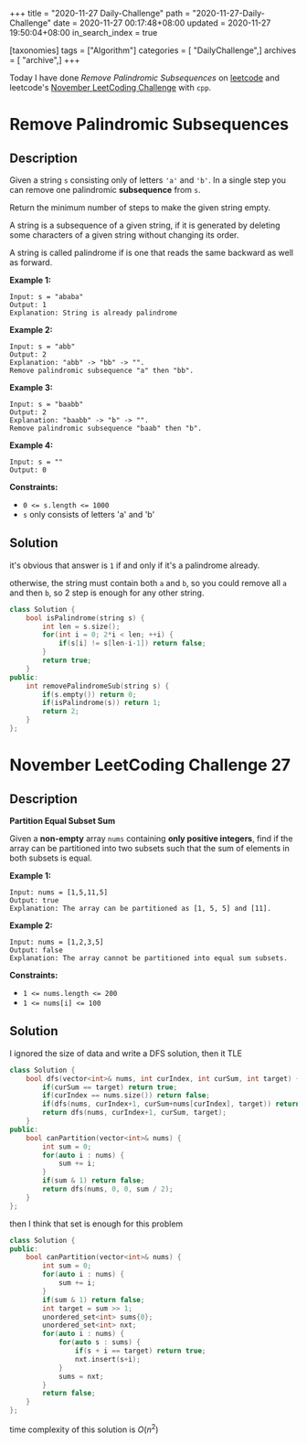 +++
title = "2020-11-27 Daily-Challenge"
path = "2020-11-27-Daily-Challenge"
date = 2020-11-27 00:17:48+08:00
updated = 2020-11-27 19:50:04+08:00
in_search_index = true

[taxonomies]
tags = ["Algorithm"]
categories = [ "DailyChallenge",]
archives = [ "archive",]
+++

Today I have done *Remove Palindromic Subsequences* on [leetcode](https://leetcode.com/problems/remove-palindromic-subsequences/) and leetcode's [November LeetCoding Challenge](https://leetcode.com/explore/challenge/card/november-leetcoding-challenge/567/week-4-november-22nd-november-28th/3545/) with `cpp`.

<!-- more -->

# Remove Palindromic Subsequences

## Description

Given a string `s` consisting only of letters `'a'` and `'b'`. In a single step you can remove one palindromic **subsequence** from `s`.

Return the minimum number of steps to make the given string empty.

A string is a subsequence of a given string, if it is generated by deleting some characters of a given string without changing its order.

A string is called palindrome if is one that reads the same backward as well as forward.

**Example 1:**

```
Input: s = "ababa"
Output: 1
Explanation: String is already palindrome
```

**Example 2:**

```
Input: s = "abb"
Output: 2
Explanation: "abb" -> "bb" -> "". 
Remove palindromic subsequence "a" then "bb".
```

**Example 3:**

```
Input: s = "baabb"
Output: 2
Explanation: "baabb" -> "b" -> "". 
Remove palindromic subsequence "baab" then "b".
```

**Example 4:**

```
Input: s = ""
Output: 0
```

**Constraints:**

- `0 <= s.length <= 1000`
- `s` only consists of letters 'a' and 'b'

## Solution

it's obvious that answer is `1` if and only if it's a palindrome already.

otherwise, the string must contain both `a` and `b`, so you could remove all `a` and then `b`, so 2 step is enough for any other string.

``` cpp
class Solution {
    bool isPalindrome(string s) {
        int len = s.size();
        for(int i = 0; 2*i < len; ++i) {
            if(s[i] != s[len-i-1]) return false;
        }
        return true;
    }
public:
    int removePalindromeSub(string s) {
        if(s.empty()) return 0;
        if(isPalindrome(s)) return 1;
        return 2;
    }
};
```

# November LeetCoding Challenge 27

## Description

**Partition Equal Subset Sum**

Given a **non-empty** array `nums` containing **only positive integers**, find if the array can be partitioned into two subsets such that the sum of elements in both subsets is equal.

**Example 1:**

```
Input: nums = [1,5,11,5]
Output: true
Explanation: The array can be partitioned as [1, 5, 5] and [11].
```

**Example 2:**

```
Input: nums = [1,2,3,5]
Output: false
Explanation: The array cannot be partitioned into equal sum subsets.
```

**Constraints:**

- `1 <= nums.length <= 200`
- `1 <= nums[i] <= 100`

## Solution

I ignored the size of data and write a DFS solution, then it TLE

``` cpp
class Solution {
    bool dfs(vector<int>& nums, int curIndex, int curSum, int target) {
        if(curSum == target) return true;
        if(curIndex == nums.size()) return false;
        if(dfs(nums, curIndex+1, curSum+nums[curIndex], target)) return true;
        return dfs(nums, curIndex+1, curSum, target);
    }
public:
    bool canPartition(vector<int>& nums) {
        int sum = 0;
        for(auto i : nums) {
            sum += i;
        }
        if(sum & 1) return false;
        return dfs(nums, 0, 0, sum / 2);
    }
};
```

then I think that set is enough for this problem

``` cpp
class Solution {
public:
    bool canPartition(vector<int>& nums) {
        int sum = 0;
        for(auto i : nums) {
            sum += i;
        }
        if(sum & 1) return false;
        int target = sum >> 1;
        unordered_set<int> sums{0};
        unordered_set<int> nxt;
        for(auto i : nums) {
            for(auto s : sums) {
                if(s + i == target) return true;
                nxt.insert(s+i);
            }
            sums = nxt;
        }
        return false;
    }
};
```

time complexity of this solution is $O(n^2)$